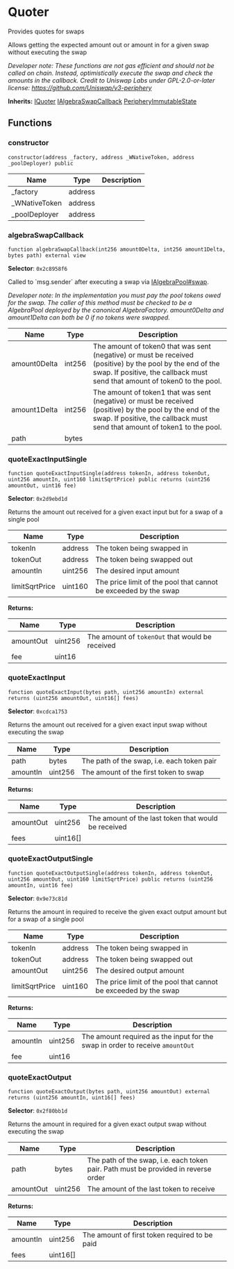 # Quoter

Provides quotes for swaps

Allows getting the expected amount out or amount in for a given swap without executing the swap

_Developer note: These functions are not gas efficient and should not be called on chain. Instead, optimistically execute the swap and check the amounts in the callback. Credit to Uniswap Labs under GPL-2.0-or-later license: https://github.com/Uniswap/v3-periphery_

**Inherits:** [IQuoter](../contracts-api/Periphery/interfaces/IQuoter.md) [IAlgebraSwapCallback](../contracts-api/Core/interfaces/callback/IAlgebraSwapCallback.md) [PeripheryImmutableState](../contracts-api/Periphery/base/PeripheryImmutableState.md)

## Functions

### constructor

```solidity
constructor(address _factory, address _WNativeToken, address _poolDeployer) public
```

| Name           | Type    | Description |
| -------------- | ------- | ----------- |
| \_factory      | address |             |
| \_WNativeToken | address |             |
| \_poolDeployer | address |             |

### algebraSwapCallback

```solidity
function algebraSwapCallback(int256 amount0Delta, int256 amount1Delta, bytes path) external view
```

**Selector**: `0x2c8958f6`

Called to \`msg.sender\` after executing a swap via [IAlgebraPool#swap](../contracts-api/Core/interfaces/IAlgebraPool.md#swap).

_Developer note: In the implementation you must pay the pool tokens owed for the swap. The caller of this method must be checked to be a AlgebraPool deployed by the canonical AlgebraFactory. amount0Delta and amount1Delta can both be 0 if no tokens were swapped._

| Name         | Type   | Description                                                                                                                                                                             |
| ------------ | ------ | --------------------------------------------------------------------------------------------------------------------------------------------------------------------------------------- |
| amount0Delta | int256 | The amount of token0 that was sent (negative) or must be received (positive) by the pool by the end of the swap. If positive, the callback must send that amount of token0 to the pool. |
| amount1Delta | int256 | The amount of token1 that was sent (negative) or must be received (positive) by the pool by the end of the swap. If positive, the callback must send that amount of token1 to the pool. |
| path         | bytes  |                                                                                                                                                                                         |

### quoteExactInputSingle

```solidity
function quoteExactInputSingle(address tokenIn, address tokenOut, uint256 amountIn, uint160 limitSqrtPrice) public returns (uint256 amountOut, uint16 fee)
```

**Selector**: `0x2d9ebd1d`

Returns the amount out received for a given exact input but for a swap of a single pool

| Name           | Type    | Description                                                     |
| -------------- | ------- | --------------------------------------------------------------- |
| tokenIn        | address | The token being swapped in                                      |
| tokenOut       | address | The token being swapped out                                     |
| amountIn       | uint256 | The desired input amount                                        |
| limitSqrtPrice | uint160 | The price limit of the pool that cannot be exceeded by the swap |

**Returns:**

| Name      | Type    | Description                                     |
| --------- | ------- | ----------------------------------------------- |
| amountOut | uint256 | The amount of `tokenOut` that would be received |
| fee       | uint16  |                                                 |

### quoteExactInput

```solidity
function quoteExactInput(bytes path, uint256 amountIn) external returns (uint256 amountOut, uint16[] fees)
```

**Selector**: `0xcdca1753`

Returns the amount out received for a given exact input swap without executing the swap

| Name     | Type    | Description                                |
| -------- | ------- | ------------------------------------------ |
| path     | bytes   | The path of the swap, i.e. each token pair |
| amountIn | uint256 | The amount of the first token to swap      |

**Returns:**

| Name      | Type      | Description                                         |
| --------- | --------- | --------------------------------------------------- |
| amountOut | uint256   | The amount of the last token that would be received |
| fees      | uint16\[] |                                                     |

### quoteExactOutputSingle

```solidity
function quoteExactOutputSingle(address tokenIn, address tokenOut, uint256 amountOut, uint160 limitSqrtPrice) public returns (uint256 amountIn, uint16 fee)
```

**Selector**: `0x9e73c81d`

Returns the amount in required to receive the given exact output amount but for a swap of a single pool

| Name           | Type    | Description                                                     |
| -------------- | ------- | --------------------------------------------------------------- |
| tokenIn        | address | The token being swapped in                                      |
| tokenOut       | address | The token being swapped out                                     |
| amountOut      | uint256 | The desired output amount                                       |
| limitSqrtPrice | uint160 | The price limit of the pool that cannot be exceeded by the swap |

**Returns:**

| Name     | Type    | Description                                                                   |
| -------- | ------- | ----------------------------------------------------------------------------- |
| amountIn | uint256 | The amount required as the input for the swap in order to receive `amountOut` |
| fee      | uint16  |                                                                               |

### quoteExactOutput

```solidity
function quoteExactOutput(bytes path, uint256 amountOut) external returns (uint256 amountIn, uint16[] fees)
```

**Selector**: `0x2f80bb1d`

Returns the amount in required for a given exact output swap without executing the swap

| Name      | Type    | Description                                                                        |
| --------- | ------- | ---------------------------------------------------------------------------------- |
| path      | bytes   | The path of the swap, i.e. each token pair. Path must be provided in reverse order |
| amountOut | uint256 | The amount of the last token to receive                                            |

**Returns:**

| Name     | Type      | Description                                   |
| -------- | --------- | --------------------------------------------- |
| amountIn | uint256   | The amount of first token required to be paid |
| fees     | uint16\[] |                                               |
